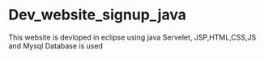 # Dev_website_signup_java
This website is devloped in eclipse using java Servelet, JSP,HTML,CSS,JS and Mysql Database is used
